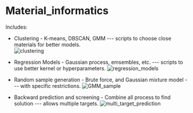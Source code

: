 # Material_informatics
Includes:
- Clustering - K-means, DBSCAN, GMM --- scripts to choose close materials for better models.  
![clustering](https://user-images.githubusercontent.com/50325966/99898070-1155d180-2ce2-11eb-9e94-48590bfdb920.jpg)

- Regression Models - Gaussian process, emsembles, etc. --- scripts to use better kernel or hyperparameters.
![regression_models](https://user-images.githubusercontent.com/50325966/99891931-b1940200-2cb2-11eb-9180-22c1764a4aee.jpg)

- Random sample generation - Brute force, and Gaussian mixture model --- with specific restrictions.
![GMM_sample](https://user-images.githubusercontent.com/50325966/99897985-53324800-2ce1-11eb-918b-3979707303f5.jpg)

- Backward prediction and screening - Combine all process to find solution --- allows multiple targets.
![multi_target_prediction](https://user-images.githubusercontent.com/50325966/99897852-57aa3100-2ce0-11eb-930a-c72f7b2e5754.jpg)
